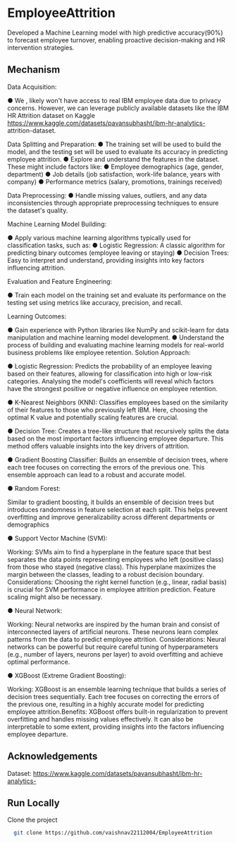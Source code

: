 # EmployeeAttrition
Developed a Machine Learning model with high predictive accuracy(90%) to forecast employee turnover,  enabling proactive decision-making and HR intervention strategies.

## Mechanism

Data Acquisition: 
 
● We , likely won't have access to real IBM employee data due to 
privacy concerns. However, we can leverage publicly available 
datasets like the IBM HR Attrition dataset on Kaggle 
https://www.kaggle.com/datasets/pavansubhasht/ibm-hr-analytics- 
attrition-dataset. 
 
Data Splitting and Preparation: 
● The training set will be used to build the model, and the testing set 
will be used to evaluate its accuracy in predicting employee 
attrition. 
● Explore and understand the features in the dataset. These might 
include factors like: 
● Employee demographics (age, gender, department) 
● Job details (job satisfaction, work-life balance, years with 
company) 
● Performance metrics (salary, promotions, trainings received) 
 
Data Preprocessing: 
●  Handle missing values, outliers, and any data inconsistencies 
through appropriate preprocessing techniques to ensure the 
dataset's quality. 
 
Machine Learning Model Building: 
 
● Apply various machine learning algorithms typically used for 
classification tasks, such as: 
● Logistic Regression: A classic algorithm for predicting binary 
outcomes (employee leaving or staying) 
● Decision Trees: Easy to interpret and understand, providing 
insights into key factors influencing attrition. 
 
 
Evaluation and Feature Engineering: 
 
● Train each model on the training set and evaluate its performance 
on the testing set using metrics like accuracy, precision, and recall. 
 
Learning Outcomes: 
 
● Gain experience with Python libraries like NumPy and scikit-learn 
for data manipulation and machine learning model development. 
● Understand the process of building and evaluating machine 
learning models for real-world business problems like employee 
retention. 
Solution Approach: 
 
● Logistic Regression: 
Predicts the probability of an employee leaving based on their 
features, allowing for classification into high or low-risk categories. 
Analysing the model's coefficients will reveal which factors have 
the strongest positive or negative influence on employee retention. 
 
● K-Nearest Neighbors (KNN): 
Classifies employees based on the similarity of their features to 
those who previously left IBM. Here, choosing the optimal K value 
and potentially scaling features are crucial. 
 
● Decision Tree: 
Creates a tree-like structure that recursively splits the data based 
on the most important factors influencing employee departure. This 
method offers valuable insights into the key drivers of attrition. 
 
● Gradient Boosting Classifier: 
Builds an ensemble of decision trees, where each tree focuses on 
correcting the errors of the previous one. This ensemble approach 
can lead to a robust and accurate model. 
 
 
● Random Forest: 
 
Similar to gradient boosting, it builds an ensemble of decision trees 
but introduces randomness in feature selection at each split. This 
helps prevent overfitting and improve generalizability across 
different departments or demographics 
 
 
● Support Vector Machine (SVM): 
 
Working: SVMs aim to find a hyperplane in the feature space that 
best separates the data points representing employees who left 
(positive class) from those who stayed (negative class). This 
hyperplane maximizes the margin between the classes, leading to 
a robust decision boundary. 
Considerations: Choosing the right kernel function (e.g., linear, 
radial basis) is crucial for SVM performance in employee attrition 
prediction. Feature scaling might also be necessary. 
 
● Neural Network: 
 
Working: Neural networks are inspired by the human brain and 
consist of interconnected layers of artificial neurons. These 
neurons learn complex patterns from the data to predict employee 
attrition. 
Considerations: Neural networks can be powerful but require 
careful tuning of hyperparameters (e.g., number of layers, neurons 
per layer) to avoid overfitting and achieve optimal performance. 
 
● XGBoost (Extreme Gradient Boosting): 
 
Working: XGBoost is an ensemble learning technique that builds a 
series of decision trees sequentially. Each tree focuses on 
correcting the errors of the previous one, resulting in a highly 
accurate model for predicting employee attrition.Benefits: XGBoost 
offers built-in regularization to prevent overfitting and handles 
missing values effectively. It can also be interpretable to some 
extent, providing insights into the factors influencing employee 
departure. 
## Acknowledgements

Dataset: https://www.kaggle.com/datasets/pavansubhasht/ibm-hr-analytics-

## Run Locally

Clone the project

```bash
  git clone https://github.com/vaishnav22112004/EmployeeAttrition
```

